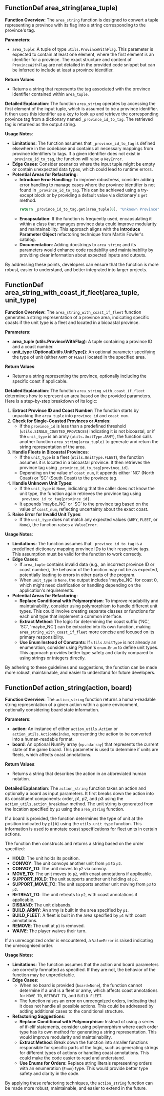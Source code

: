 ## FunctionDef area_string(area_tuple)
**Function Overview**: The `area_string` function is designed to convert a tuple representing a province with its flag into a string corresponding to the province's tag.

**Parameters**:
- `area_tuple`: A tuple of type `utils.ProvinceWithFlag`. This parameter is expected to contain at least one element, where the first element is an identifier for a province. The exact structure and content of `ProvinceWithFlag` are not detailed in the provided code snippet but can be inferred to include at least a province identifier.

**Return Values**:
- Returns a string that represents the tag associated with the province identifier contained within `area_tuple`.

**Detailed Explanation**:
The function `area_string` operates by accessing the first element of the input tuple, which is assumed to be a province identifier. It then uses this identifier as a key to look up and retrieve the corresponding province tag from a dictionary named `_province_id_to_tag`. The retrieved tag is returned as the output string.

**Usage Notes**:
- **Limitations**: The function assumes that `_province_id_to_tag` is defined elsewhere in the codebase and contains all necessary mappings from province identifiers to tags. If a given identifier does not exist in `_province_id_to_tag`, the function will raise a `KeyError`.
- **Edge Cases**: Consider scenarios where the input tuple might be empty or contain unexpected data types, which could lead to runtime errors.
- **Potential Areas for Refactoring**:
  - **Introduce Error Handling**: To improve robustness, consider adding error handling to manage cases where the province identifier is not found in `_province_id_to_tag`. This can be achieved using a try-except block or by providing a default value via dictionary's `get` method.
    ```python
    return _province_id_to_tag.get(area_tuple[0], "Unknown Province")
    ```
  - **Encapsulation**: If the function is frequently used, encapsulating it within a class that manages province data could improve modularity and maintainability. This approach aligns with the **Introduce Parameter Object** refactoring technique from Martin Fowler's catalog.
  - **Documentation**: Adding docstrings to `area_string` and its parameters would enhance code readability and maintainability by providing clear information about expected inputs and outputs.

By addressing these points, developers can ensure that the function is more robust, easier to understand, and better integrated into larger projects.
## FunctionDef area_string_with_coast_if_fleet(area_tuple, unit_type)
**Function Overview**: The `area_string_with_coast_if_fleet` function generates a string representation of a province area, indicating specific coasts if the unit type is a fleet and located in a bicoastal province.

**Parameters**:
- **area_tuple (utils.ProvinceWithFlag)**: A tuple containing a province ID and a coast number.
- **unit_type (Optional[utils.UnitType])**: An optional parameter specifying the type of unit (either `ARMY` or `FLEET`) located in the specified area.

**Return Values**:
- Returns a string representing the province, optionally including the specific coast if applicable.

**Detailed Explanation**:
The function `area_string_with_coast_if_fleet` determines how to represent an area based on the provided parameters. Here is a step-by-step breakdown of its logic:

1. **Extract Province ID and Coast Number**: The function starts by unpacking the `area_tuple` into `province_id` and `coast_num`.
2. **Check for Single-Coasted Provinces or Armies**:
    - If the `province_id` is less than a predefined threshold (`utils.SINGLE_COASTED_PROVINCES`) indicating it is not bicoastal, or if the `unit_type` is an army (`utils.UnitType.ARMY`), the function calls another function `area_string(area_tuple)` to generate and return the string representation of the area.
3. **Handle Fleets in Bicoastal Provinces**:
    - If the `unit_type` is a fleet (`utils.UnitType.FLEET`), the function assumes it is located in a bicoastal province. It then retrieves the province tag using `_province_id_to_tag[province_id]`.
    - Depending on the value of `coast_num`, it appends either 'NC' (North Coast) or 'SC' (South Coast) to the province tag.
4. **Handle Unknown Unit Types**:
    - If the `unit_type` is `None`, indicating that the caller does not know the unit type, the function again retrieves the province tag using `_province_id_to_tag[province_id]`.
    - It appends 'maybe_NC' or 'SC' to the province tag based on the value of `coast_num`, reflecting uncertainty about the exact coast.
5. **Raise Error for Invalid Unit Types**:
    - If the `unit_type` does not match any expected values (`ARMY`, `FLEET`, or `None`), the function raises a `ValueError`.

**Usage Notes**:
- **Limitations**: The function assumes that `_province_id_to_tag` is a predefined dictionary mapping province IDs to their respective tags. This assumption must be valid for the function to work correctly.
- **Edge Cases**:
    - If `area_tuple` contains invalid data (e.g., an incorrect province ID or coast number), the behavior of the function may not be as expected, potentially leading to errors in other parts of the program.
    - When `unit_type` is `None`, the output includes 'maybe_NC' for coast 0, which might need clarification or handling depending on the application's requirements.
- **Potential Areas for Refactoring**:
    - **Replace Conditional with Polymorphism**: To improve readability and maintainability, consider using polymorphism to handle different unit types. This could involve creating separate classes or functions for each unit type that implement a common interface.
    - **Extract Method**: The logic for determining the coast suffix ('NC', 'SC', 'maybe_NC') can be extracted into its own function, making `area_string_with_coast_if_fleet` more concise and focused on its primary responsibility.
    - **Use Enum Instead of Constants**: If `utils.UnitType` is not already an enumeration, consider using Python's `enum.Enum` to define unit types. This approach provides better type safety and clarity compared to using strings or integers directly.

By adhering to these guidelines and suggestions, the function can be made more robust, maintainable, and easier to understand for future developers.
## FunctionDef action_string(action, board)
**Function Overview**: The `action_string` function returns a human-readable string representation of a given action within a game environment, optionally considering board state information.

**Parameters**:
- **action**: An instance of either `action_utils.Action` or `action_utils.ActionNoIndex`, representing the action to be converted into a human-readable format.
- **board**: An optional NumPy array (`np.ndarray`) that represents the current state of the game board. This parameter is used to determine if units are fleets, which affects coast annotations.

**Return Values**:
- Returns a string that describes the action in an abbreviated human notation.

**Detailed Explanation**:
The `action_string` function takes an action and optionally a board as input parameters. It first breaks down the action into its constituent components: order, p1, p2, and p3 using the `action_utils.action_breakdown` method. The unit string is generated from the location specified by `p1` using the `area_string` function.

If a board is provided, the function determines the type of unit at the position indicated by `p1[0]` using the `utils.unit_type` function. This information is used to annotate coast specifications for fleet units in certain actions.

The function then constructs and returns a string based on the order specified:
- **HOLD**: The unit holds its position.
- **CONVOY**: The unit convoys another unit from `p3` to `p2`.
- **CONVOY_TO**: The unit moves to `p2` via convoy.
- **MOVE_TO**: The unit moves to `p2`, with coast annotations if applicable.
- **SUPPORT_HOLD**: The unit supports another unit holding at `p2`.
- **SUPPORT_MOVE_TO**: The unit supports another unit moving from `p3` to `p2`.
- **RETREAT_TO**: The unit retreats to `p2`, with coast annotations if applicable.
- **DISBAND**: The unit disbands.
- **BUILD_ARMY**: An army is built in the area specified by `p1`.
- **BUILD_FLEET**: A fleet is built in the area specified by `p1` with coast annotations.
- **REMOVE**: The unit at `p1` is removed.
- **WAIVE**: The player waives their turn.

If an unrecognized order is encountered, a `ValueError` is raised indicating the unrecognised order.

**Usage Notes**:
- **Limitations**: The function assumes that the action and board parameters are correctly formatted as specified. If they are not, the behavior of the function may be unpredictable.
- **Edge Cases**: 
  - When no board is provided (`board=None`), the function cannot determine if a unit is a fleet or army, which affects coast annotations for `MOVE_TO`, `RETREAT_TO`, and `BUILD_FLEET`.
  - The function raises an error on unrecognized orders, indicating that it does not handle all possible actions. This could be addressed by adding additional cases to the conditional structure.
- **Refactoring Suggestions**:
  - **Replace Conditional with Polymorphism**: Instead of using a series of if-elif statements, consider using polymorphism where each order type has its own method for generating a string representation. This would improve modularity and maintainability.
  - **Extract Method**: Break down the function into smaller functions responsible for specific parts of the logic, such as generating strings for different types of actions or handling coast annotations. This could make the code easier to read and understand.
  - **Use Enums for Orders**: Replace string literals representing orders with an enumeration (`Enum`) type. This would provide better type safety and clarity in the code.

By applying these refactoring techniques, the `action_string` function can be made more robust, maintainable, and easier to extend in the future.
